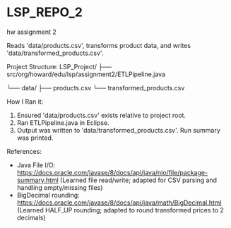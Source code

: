 # LSP_REPO_2
hw assignment 2

Reads 'data/products.csv', transforms product data, and writes 'data/transformed_products.csv'.

Project Structure:
LSP_Project/
├── src/org/howard/edu/lsp/assignment2/ETLPipeline.java

└── data/
├── products.csv
└── transformed_products.csv

How I Ran it: 
1. Ensured 'data/products.csv' exists relative to project root.  
2. Ran ETLPipeline.java in Eclipse.
3. Output was written to 'data/transformed_products.csv'. Run summary was printed. 


References: 
- Java File I/O: https://docs.oracle.com/javase/8/docs/api/java/nio/file/package-summary.html  (Learned file read/write; adapted for CSV parsing and handling empty/missing files) 
- BigDecimal rounding: https://docs.oracle.com/javase/8/docs/api/java/math/BigDecimal.html  
  (Learned HALF_UP rounding; adapted to round transformed prices to 2 decimals)

